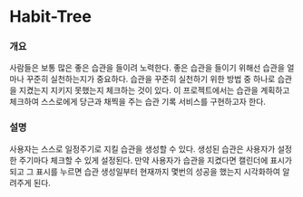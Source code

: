 # Habit-Tree
### 개요
 사람들은 보통 많은 좋은 습관을 들이려 노력한다. 좋은 습관을 들이기 위해선 습관을 얼마나 꾸준히 실천하는지가 중요하다. 습관을 꾸준히 실천하기 위한 방법 중 하나로 습관을 지켰는지 지키지 못했는지 체크하는 것이 있다. 이 프로젝트에서는 습관을 계획하고 체크하여 스스로에게 당근과 채찍을 주는 습관 기록 서비스를 구현하고자 한다. 
### 설명
 사용자는 스스로 일정주기로 지킬 습관을 생성할 수 있다. 생성된 습관은 사용자가 설정한 주기마다 체크할 수 있게 설정된다. 만약 사용자가 습관을 지켰다면 캘린더에 표시가 되고 그 표시를 누르면 습관 생성일부터 현재까지 몇번의 성공을 했는지 시각화하여 알려주게 된다. 
